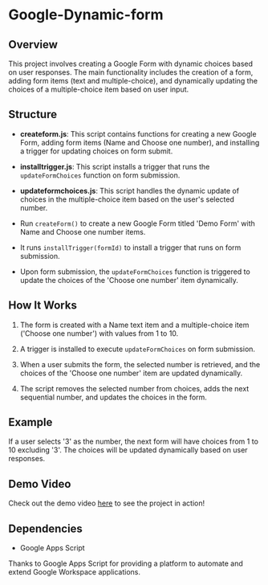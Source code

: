 # Google-Dynamic-form

## Overview

This project involves creating a Google Form with dynamic choices based on user responses. The main functionality includes the creation of a form, adding form items (text and multiple-choice), and dynamically updating the choices of a multiple-choice item based on user input.

## Structure

- **createform.js**: This script contains functions for creating a new Google Form, adding form items (Name and Choose one number), and installing a trigger for updating choices on form submit.

- **installtrigger.js**: This script installs a trigger that runs the `updateFormChoices` function on form submission.

- **updateformchoices.js**: This script handles the dynamic update of choices in the multiple-choice item based on the user's selected number.
  
- Run `createForm()` to create a new Google Form titled 'Demo Form' with Name and Choose one number items.

- It runs `installTrigger(formId)` to install a trigger that runs on form submission.

- Upon form submission, the `updateFormChoices` function is triggered to update the choices of the 'Choose one number' item dynamically.

## How It Works

1. The form is created with a Name text item and a multiple-choice item ('Choose one number') with values from 1 to 10.

2. A trigger is installed to execute `updateFormChoices` on form submission.

3. When a user submits the form, the selected number is retrieved, and the choices of the 'Choose one number' item are updated dynamically.

4. The script removes the selected number from choices, adds the next sequential number, and updates the choices in the form.

## Example

If a user selects '3' as the number, the next form will have choices from 1 to 10 excluding '3'. The choices will be updated dynamically based on user responses.

## Demo Video

Check out the demo video [here](https://drive.google.com/file/d/1hN4W5h3KRkXkK6W_Wt26dicc7kKzeBKm/view?usp=sharing) to see the project in action!

## Dependencies

- Google Apps Script

Thanks to Google Apps Script for providing a platform to automate and extend Google Workspace applications.
